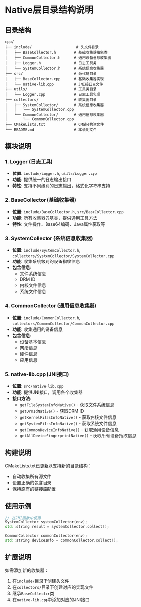 # Native层目录结构说明

## 目录结构

```
cpp/
├── include/                    # 头文件目录
│   ├── BaseCollector.h        # 基础收集器抽象类
│   ├── CommonCollector.h      # 通用设备信息收集器
│   ├── Logger.h               # 日志工具类
│   └── SystemCollector.h      # 系统信息收集器
├── src/                       # 源代码目录
│   ├── BaseCollector.cpp      # 基础收集器实现
│   └── native-lib.cpp         # JNI接口主文件
├── utils/                     # 工具类目录
│   └── Logger.cpp             # 日志工具实现
├── collectors/                # 收集器目录
│   ├── SystemCollector/       # 系统信息收集器
│   │   └── SystemCollector.cpp
│   └── CommonCollector/       # 通用信息收集器
│       └── CommonCollector.cpp
├── CMakeLists.txt             # CMake构建文件
└── README.md                  # 本说明文件
```

## 模块说明

### 1. Logger (日志工具)
- **位置**: `include/Logger.h`, `utils/Logger.cpp`
- **功能**: 提供统一的日志输出接口
- **特性**: 支持不同级别的日志输出，格式化字符串支持

### 2. BaseCollector (基础收集器)
- **位置**: `include/BaseCollector.h`, `src/BaseCollector.cpp`
- **功能**: 所有收集器的基类，提供通用工具方法
- **特性**: 文件操作、Base64编码、Java属性获取等

### 3. SystemCollector (系统信息收集器)
- **位置**: `include/SystemCollector.h`, `collectors/SystemCollector/SystemCollector.cpp`
- **功能**: 收集系统级别的设备指纹信息
- **包含信息**:
  - 文件系统信息
  - DRM ID
  - 内核文件信息
  - 系统文件信息

### 4. CommonCollector (通用信息收集器)
- **位置**: `include/CommonCollector.h`, `collectors/CommonCollector/CommonCollector.cpp`
- **功能**: 收集通用的设备信息
- **包含信息**:
  - 设备基本信息
  - 网络信息
  - 硬件信息
  - 应用信息

### 5. native-lib.cpp (JNI接口)
- **位置**: `src/native-lib.cpp`
- **功能**: 提供JNI接口，调用各个收集器
- **接口方法**:
  - `getFileSystemInfoNative()` - 获取文件系统信息
  - `getDrmIdNative()` - 获取DRM ID
  - `getKernelFilesInfoNative()` - 获取内核文件信息
  - `getSystemFilesInfoNative()` - 获取系统文件信息
  - `getCommonDeviceInfoNative()` - 获取通用设备信息
  - `getAllDeviceFingerprintNative()` - 获取所有设备指纹信息

## 构建说明

CMakeLists.txt已更新以支持新的目录结构：
- 自动收集所有源文件
- 设置正确的包含目录
- 保持原有的链接库配置

## 使用示例

```cpp
// 在JNI函数中使用
SystemCollector systemCollector(env);
std::string result = systemCollector.collect();

CommonCollector commonCollector(env);
std::string deviceInfo = commonCollector.collect();
```

## 扩展说明

如需添加新的收集器：
1. 在`include/`目录下创建头文件
2. 在`collectors/`目录下创建对应的实现文件
3. 继承`BaseCollector`类
4. 在`native-lib.cpp`中添加对应的JNI接口

